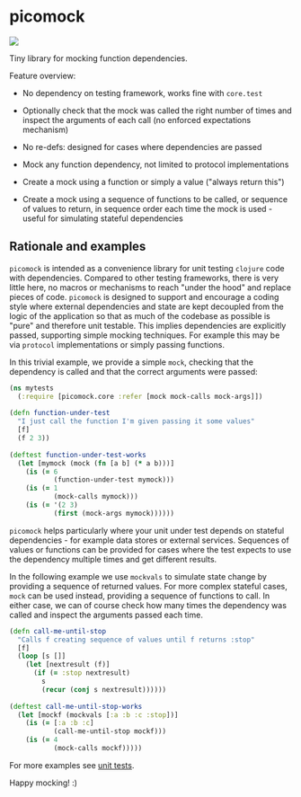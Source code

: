# picomock

![](https://clojars.org/audiogum/picomock/latest-version.svg)

Tiny library for mocking function dependencies. 

Feature overview:

* No dependency on testing framework, works fine with `core.test`

* Optionally check that the mock was called the right number of times and inspect
the arguments of each call (no enforced expectations mechanism)

* No re-defs: designed for cases where dependencies are passed

* Mock any function dependency, not limited to protocol implementations

* Create a mock using a function or simply a value ("always return this")

* Create a mock using a sequence of functions to be called, or sequence of
values to return, in sequence order each time the mock is used - useful for simulating stateful dependencies

## Rationale and examples

`picomock` is intended as a convenience library for unit testing `clojure` code with dependencies. Compared to other testing frameworks, there is very little here, no macros or mechanisms to reach "under the hood" and replace pieces of code. `picomock` is designed to support and encourage a coding style where external dependencies and state are kept decoupled from the logic of the application so that as much of the codebase as possible is "pure" and therefore unit testable. This implies dependencies are explicitly passed, supporting simple mocking techniques. For example this may be via `protocol` implementations or simply passing functions.

In this trivial example, we provide a simple `mock`, checking that the dependency is called and that the correct arguments were passed:

```clojure
(ns mytests
  (:require [picomock.core :refer [mock mock-calls mock-args]])
  
(defn function-under-test
  "I just call the function I'm given passing it some values"
  [f]
  (f 2 3))
  
(deftest function-under-test-works
  (let [mymock (mock (fn [a b] (* a b)))]
    (is (= 6
           (function-under-test mymock)))
    (is (= 1
           (mock-calls mymock)))
    (is (= '(2 3)
           (first (mock-args mymock))))))
```

`picomock` helps particularly where your unit under test depends on stateful dependencies - for example data stores or external services. Sequences of values or functions can be provided for cases where the test expects to use the dependency multiple times and get different results. 

In the following example we use `mockvals` to simulate state change by providing a sequence of returned values. For more complex stateful cases, `mock` can be used instead, providing a sequence of functions to call. In either case, we can of course check how
many times the dependency was called and inspect the arguments passed each time.

```clojure
(defn call-me-until-stop
  "Calls f creating sequence of values until f returns :stop"
  [f]
  (loop [s []]
    (let [nextresult (f)]
      (if (= :stop nextresult)
        s
        (recur (conj s nextresult))))))
        
(deftest call-me-until-stop-works
  (let [mockf (mockvals [:a :b :c :stop])]
    (is (= [:a :b :c]
           (call-me-until-stop mockf)))
    (is (= 4
           (mock-calls mockf)))))
```

For more examples see [unit tests](https://github.com/audiogum/picomock/blob/master/test/picomock/unit/core.clj).

Happy mocking! :)





